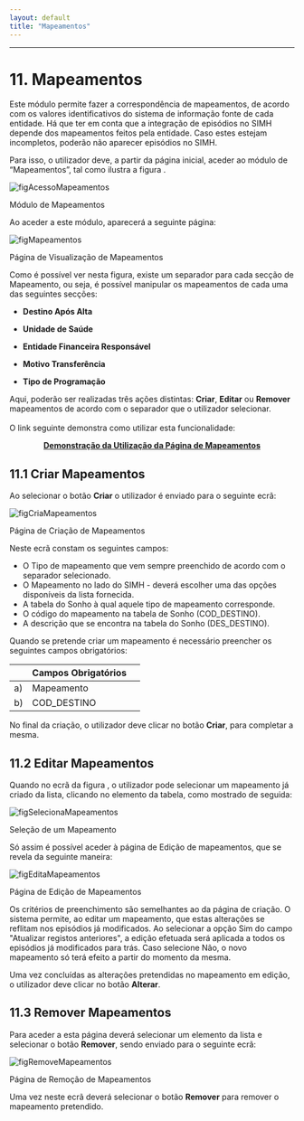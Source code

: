 ```yaml
---
layout: default
title: "Mapeamentos"
---
```



---
<div id="mapeamentos"></div>

# 11. Mapeamentos

Este módulo permite fazer a correspondência de mapeamentos, de acordo com os valores identificativos do sistema de informação fonte de cada entidade. Há que ter em conta que a integração de episódios no SIMH depende dos mapeamentos feitos pela entidade. Caso estes estejam incompletos, poderão não aparecer episódios no SIMH.

Para isso, o utilizador deve, a partir da página inicial, aceder ao módulo de “Mapeamentos”, tal como ilustra a figura [](#figAcessoMapeamentos). 

![figAcessoMapeamentos](img/pages/12_1.jpg) 

<p class="caption" id="figAcessoMapeamentos">Módulo de Mapeamentos</p>

Ao aceder a este módulo, aparecerá a seguinte página:

![figMapeamentos](img/pages/12_2.jpg)

<p class="caption" id="figMapeamentos">Página de Visualização de Mapeamentos</p>

Como é possível ver nesta figura, existe um separador para cada secção de Mapeamento, ou seja, é possível manipular os mapeamentos de cada uma das seguintes secções:

* **Destino Após Alta**

* **Unidade de Saúde**

* **Entidade Financeira Responsável**

* **Motivo Transferência**

* **Tipo de Programação**

Aqui, poderão ser realizadas três ações distintas: **Criar**, **Editar** ou **Remover** mapeamentos de acordo com o separador que o utilizador selecionar. 
<br>
<br>
O link seguinte demonstra como utilizar esta funcionalidade:
<p style="text-align: center; font-weight: bold;"><a href="./file/Mapeamentos.mp4">Demonstração da Utilização da Página de Mapeamentos</a></p>

<div id="criarMapeamentos"></div>

## 11.1 Criar Mapeamentos

Ao selecionar o botão **Criar** o utilizador é enviado para o seguinte ecrã:

![figCriaMapeamentos](img/pages/12_3.jpg)

<p class="caption" id="figCriaMapeamentos">Página de Criação de Mapeamentos</p>

Neste ecrã constam os seguintes campos:

* O Tipo de mapeamento que vem sempre preenchido de acordo com o separador selecionado.
* O Mapeamento no lado do SIMH - deverá escolher uma das opções disponíveis da lista fornecida.
* A tabela do Sonho à qual aquele tipo de mapeamento corresponde.
* O código do mapeamento na tabela de Sonho (COD_DESTINO).
* A descrição que se encontra na tabela do Sonho (DES_DESTINO).

Quando se pretende criar um mapeamento é necessário preencher os seguintes campos obrigatórios:

|    |  Campos Obrigatórios 										| 		|    
|----|--------------------------------------------------------------|-------|
| a) |  Mapeamento       		                					|		|
| b) |  COD_DESTINO		                  							|		|

No final da criação, o utilizador deve clicar no botão **Criar**, para completar a mesma.

<div id="editarMapeamentos"></div>

## 11.2 Editar Mapeamentos

Quando no ecrã da figura [](#figMapeamentos), o utilizador pode selecionar um mapeamento já criado da lista, clicando no elemento da tabela, como mostrado de seguida:

![figSelecionaMapeamentos](img/pages/12_4.jpg)

<p class="caption" id="figSelecionaMapeamentos">Seleção de um Mapeamento</p>

Só assim é possível aceder à página de Edição de mapeamentos, que se revela da seguinte maneira:

![figEditaMapeamentos](img/pages/12_5.jpg)

<p class="caption" id="figEditaMapeamentos">Página de Edição de Mapeamentos</p>

Os critérios de preenchimento são semelhantes ao da página de criação.
O sistema permite, ao editar um mapeamento, que estas alterações se reflitam nos episódios já modificados. 
Ao selecionar a opção Sim do campo "Atualizar registos anteriores", a edição efetuada será aplicada a todos os episódios já modificados para trás. Caso selecione Não, o novo mapeamento só terá efeito a partir do momento da mesma.

Uma vez concluídas as alterações pretendidas no mapeamento em edição, o utilizador deve clicar no botão **Alterar**. 

<div id="removerMapeamentos"></div>

## 11.3 Remover Mapeamentos

Para aceder a esta página deverá selecionar um elemento da lista e selecionar o botão **Remover**, sendo enviado para o seguinte ecrã:

![figRemoveMapeamentos](img/pages/12_6.jpg)

<p class="caption" id="figRemoveMapeamentos">Página de Remoção de Mapeamentos</p>

Uma vez neste ecrã deverá selecionar o botão **Remover** para remover o mapeamento pretendido.
